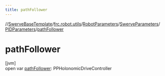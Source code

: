 ```yaml
---
title: pathFollower
---
```

//[SwerveBaseTemplate](../../../../../index.html)/[frc.robot.utils](../../../index.html)/[RobotParameters](../../index.html)/[SwerveParameters](../index.html)/[PIDParameters](index.html)/[pathFollower](path-follower.html)



# pathFollower



[jvm]\
open var [pathFollower](path-follower.html): PPHolonomicDriveController




